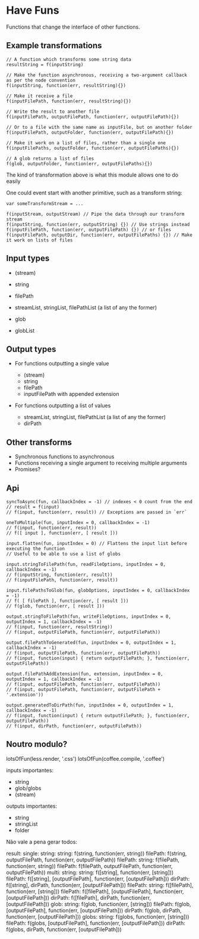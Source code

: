 # Have Funs

Functions that change the interface of other functions.

## Example transformations

    // A function which transforms some string data
    resultString = f(inputString)

    // Make the function asynchronous, receiving a two-argument callback as per the node convention
    f(inputString, function(err, resultString){})

    // Make it receive a file
    f(inputFilePath, function(err, resultString){})

    // Write the result to another file
    f(inputFilePath, outputFilePath, function(err, outputFilePath){})

    // Or to a file with the same name as inputFile, but on another folder
    f(inputFilePath, outputFolder, function(err, outputFilePath){})

    // Make it work on a list of files, rather than a single one
    f(inputFilePaths, outputFolder, function(err, outputFilePaths){})

    // A glob returns a list of files
    f(glob, outputFolder, function(err, outputFilePaths){})


The kind of transformation above is what this module allows one to do easily

One could event start with another primitive, such as a transform string:

    var someTransformStream = ...

    f(inputStream, outputStream) // Pipe the data through our transform stream
    f(inputString, function(err, outputString) {}) // Use strings instead
    f(inputFilePath, function(err, outputFilePath) {}) // or files
    f(inputFilePath, outputDir, function(err, outputFilePaths) {}) // Make it work on lists of files


## Input types

 - (stream)
 - string
 - filePath

 - streamList, stringList, filePathList (a list of any the former)
 - glob
 - globList



## Output types

 - For functions outputting a single value
   - (stream)
   - string
   - filePath
   - inputFilePath with appended extension

 - For functions outputting a list of values
   - streamList, stringList, filePathList (a list of any the former)
   - dirPath

## Other transforms

 - Synchronous functions to asynchronous
 - Functions receiving a single argument to receiving multiple arguments
 - Promises?


## Api

    syncToAsync(fun, callbackIndex = -1) // indexes < 0 count from the end
    // result = f(input)
    // f(input, function(err, result)) // Exceptions are passed in `err`

    oneToMultiple(fun, inputIndex = 0, callbackIndex = -1)
    // f(input, function(err, result))
    // f([ input ], function(err, [ result ]))

    input.flatten(fun, inputIndex = 0) // Flattens the input list before executing the function
    // Useful to be able to use a list of globs

    input.stringToFilePath(fun, readFileOptions, inputIndex = 0, callbackIndex = -1)
    // f(inputString, function(err, result))
    // f(inputFilePath, function(err, result))

    input.filePathsToGlob(fun, globOptions, inputIndex = 0, callbackIndex = -1)
    // f( [ filePath ], function(err, [ result ]))
    // f(glob, function(err, [ result ]))

    output.stringToFilePath(fun, writeFileOptions, inputIndex = 0, outputIndex = 1, callbackIndex = -1)
    // f(input, function(err, resultString))
    // f(input, outputFilePath, function(err, outputFilePath))

    output.filePathToGenerated(fun, inputIndex = 0, outputIndex = 1, callbackIndex = -1)
    // f(input, outputFilePath, function(err, outputFilePath))
    // f(input, function(input) { return outputFilePath; }, function(err, outputFilePath))

    output.filePathAddExtension(fun, extension, inputIndex = 0, outputIndex = 1, callbackIndex = -1)
    // f(input, outputFilePath, function(err, outputFilePath))
    // f(input, outputFilePath, function(err, outputFilePath + '.extension'))

    output.generatedToDirPath(fun, inputIndex = 0, outputIndex = 1, callbackIndex = -1)
    // f(input, function(input) { return outputFilePath; }, function(err, outputFilePath))    
    // f(input, dirPath, function(err, outputFilePath))


## Noutro modulo?

lotsOfFun(less.render, '.css')
lotsOfFun(coffee.compile, '.coffee')

inputs importantes:
 - string
 - glob/globs
 - (stream)

outputs importantes:
  - string
  - stringList
  - folder






Não vale a pena gerar todos:

result:
  single:
    string:
      string: f(string, function(err, string))
      filePath: f(string, outputFilePath, function(err, outputFilePath))
    filePath:
      string: f(filePath, function(err, string))
      filePath: f(filePath, outputFilePath, function(err, outputFilePath))
  multi:
    string:
      string: f([string], function(err, [string]))
      filePath: f([string], [outputFilePath], function(err, [outputFilePath]))
      dirPath: f([string], dirPath, function(err, [outputFilePath]))
    filePath:
      string: f([filePath], function(err, [string]))
      filePath: f([filePath], [outputFilePath], function(err, [outputFilePath]))
      dirPath: f([filePath], dirPath, function(err, [outputFilePath]))
    glob:
      string: f(glob, function(err, [string]))
      filePath: f(glob, [outputFilePath], function(err, [outputFilePath]))
      dirPath: f(glob, dirPath, function(err, [outputFilePath]))
    globs:
      string: f(globs, function(err, [string]))
      filePath: f(globs, [outputFilePath], function(err, [outputFilePath]))
      dirPath: f(globs, dirPath, function(err, [outputFilePath]))